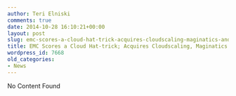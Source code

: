 ```yaml
---
author: Teri Elniski
comments: true
date: 2014-10-28 16:10:21+00:00
layout: post
slug: emc-scores-a-cloud-hat-trick-acquires-cloudscaling-maginatics-and-spanning
title: EMC Scores a Cloud Hat-trick; Acquires Cloudscaling, Maginatics and Spanning
wordpress_id: 7668
old_categories:
- News
---
```


No Content Found
